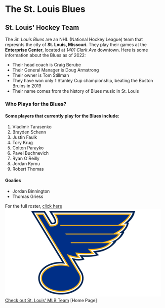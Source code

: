 # The St. Louis Blues
## St. Louis' Hockey Team
The _St. Louis Blues_ are an NHL (National Hockey League) team that represnts the city of **St. Louis, Missouri**. They play their games at the **Enterprise Center**, located at _1401 Clark Ave_ downtown. Here is some information about the Blues as of 2022:
+ Their head coach is Craig Berube
+ Their General Manager is Doug Armstrong
+ Their owner is Tom Stillman
+ They have won only 1 Stanley Cup championship, beating the Boston Bruins in 2019
+ Their name comes from the history of Blues music in St. Louis
### Who Plays for the Blues?
#### Some players that currently play for the Blues include:
1. Vladimir Tarasenko
2. Brayden Schenn
3. Justin Faulk
4. Tory Krug
5. Colton Parayko
6. Pavel Buchnevich
7. Ryan O'Reilly
8. Jordan Kyrou
9. Robert Thomas
#### Goalies
+ Jordan Binnington
+ Thomas Griess

For the full roster, [click here](https://www.nhl.com/blues/roster)
![Blues](St-Louis-Blues-Logo.png)
[Check out St. Louis' MLB Team](StLouisCardinals.md)
[Home Page]
